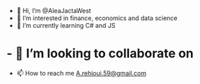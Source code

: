 - 👋 Hi, I’m @AleaJactaWest
- 👀 I’m interested in finance, economics and data science 
- 🌱 I’m currently learning C# and JS
# - 💞️ I’m looking to collaborate on 
- 📫 How to reach me A.rehioui.59@gmail.com

<!---
AleaJactaWest/AleaJactaWest is a ✨ special ✨ repository because its `README.md` (this file) appears on your GitHub profile.
You can click the Preview link to take a look at your changes.
--->
